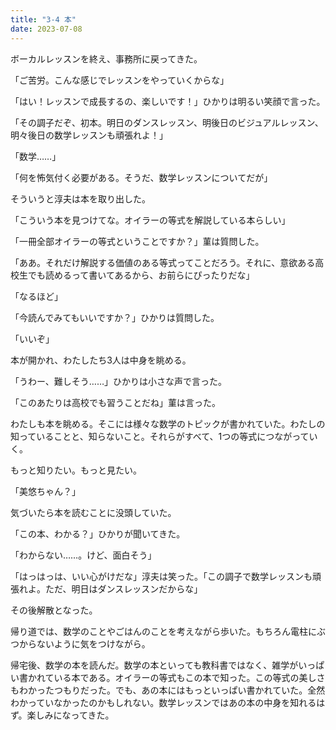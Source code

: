```yaml
---
title: "3-4 本"
date: 2023-07-08
---
```


ボーカルレッスンを終え、事務所に戻ってきた。

「ご苦労。こんな感じでレッスンをやっていくからな」

「はい！レッスンで成長するの、楽しいです！」ひかりは明るい笑顔で言った。

「その調子だぞ、初本。明日のダンスレッスン、明後日のビジュアルレッスン、明々後日の数学レッスンも頑張れよ！」

「数学……」

「何を怖気付く必要がある。そうだ、数学レッスンについてだが」

そういうと淳夫は本を取り出した。

「こういう本を見つけてな。オイラーの等式を解説している本らしい」

「一冊全部オイラーの等式ということですか？」菫は質問した。

「ああ。それだけ解説する価値のある等式ってことだろう。それに、意欲ある高校生でも読めるって書いてあるから、お前らにぴったりだな」

「なるほど」

「今読んでみてもいいですか？」ひかりは質問した。

「いいぞ」

本が開かれ、わたしたち3人は中身を眺める。

「うわー、難しそう……」ひかりは小さな声で言った。

「このあたりは高校でも習うことだね」菫は言った。

わたしも本を眺める。そこには様々な数学のトピックが書かれていた。わたしの知っていることと、知らないこと。それらがすべて、1つの等式につながっていく。

もっと知りたい。もっと見たい。

「美悠ちゃん？」

気づいたら本を読むことに没頭していた。

「この本、わかる？」ひかりが聞いてきた。

「わからない……。けど、面白そう」

「はっはっは、いい心がけだな」淳夫は笑った。「この調子で数学レッスンも頑張れよ。ただ、明日はダンスレッスンだからな」

その後解散となった。

帰り道では、数学のことやごはんのことを考えながら歩いた。もちろん電柱にぶつからないように気をつけながら。

帰宅後、数学の本を読んだ。数学の本といっても教科書ではなく、雑学がいっぱい書かれている本である。オイラーの等式もこの本で知った。この等式の美しさもわかったつもりだった。でも、あの本にはもっといっぱい書かれていた。全然わかっていなかったのかもしれない。数学レッスンではあの本の中身を知れるはず。楽しみになってきた。
